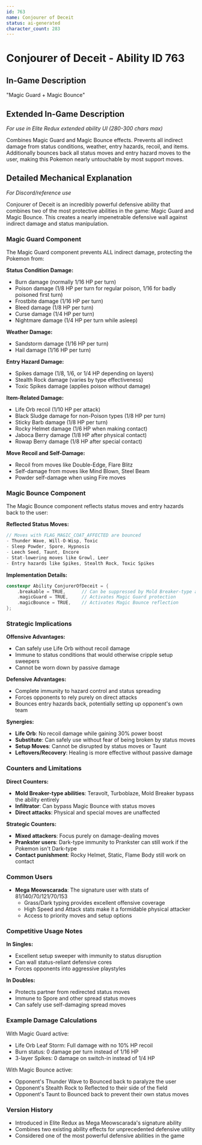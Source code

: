 ```yaml
---
id: 763
name: Conjourer of Deceit
status: ai-generated
character_count: 283
---
```


# Conjourer of Deceit - Ability ID 763

## In-Game Description
"Magic Guard + Magic Bounce"

## Extended In-Game Description
*For use in Elite Redux extended ability UI (280-300 chars max)*

Combines Magic Guard and Magic Bounce effects. Prevents all indirect damage from status conditions, weather, entry hazards, recoil, and items. Additionally bounces back all status moves and entry hazard moves to the user, making this Pokemon nearly untouchable by most support moves.

## Detailed Mechanical Explanation
*For Discord/reference use*

Conjourer of Deceit is an incredibly powerful defensive ability that combines two of the most protective abilities in the game: Magic Guard and Magic Bounce. This creates a nearly impenetrable defensive wall against indirect damage and status manipulation.

### Magic Guard Component
The Magic Guard component prevents ALL indirect damage, protecting the Pokemon from:

**Status Condition Damage:**
- Burn damage (normally 1/16 HP per turn)
- Poison damage (1/8 HP per turn for regular poison, 1/16 for badly poisoned first turn)
- Frostbite damage (1/16 HP per turn)
- Bleed damage (1/8 HP per turn)
- Curse damage (1/4 HP per turn)
- Nightmare damage (1/4 HP per turn while asleep)

**Weather Damage:**
- Sandstorm damage (1/16 HP per turn)
- Hail damage (1/16 HP per turn)

**Entry Hazard Damage:**
- Spikes damage (1/8, 1/6, or 1/4 HP depending on layers)
- Stealth Rock damage (varies by type effectiveness)
- Toxic Spikes damage (applies poison without damage)

**Item-Related Damage:**
- Life Orb recoil (1/10 HP per attack)
- Black Sludge damage for non-Poison types (1/8 HP per turn)
- Sticky Barb damage (1/8 HP per turn)
- Rocky Helmet damage (1/6 HP when making contact)
- Jaboca Berry damage (1/8 HP after physical contact)
- Rowap Berry damage (1/8 HP after special contact)

**Move Recoil and Self-Damage:**
- Recoil from moves like Double-Edge, Flare Blitz
- Self-damage from moves like Mind Blown, Steel Beam
- Powder self-damage when using Fire moves

### Magic Bounce Component
The Magic Bounce component reflects status moves and entry hazards back to the user:

**Reflected Status Moves:**
```c
// Moves with FLAG_MAGIC_COAT_AFFECTED are bounced
- Thunder Wave, Will-O-Wisp, Toxic
- Sleep Powder, Spore, Hypnosis
- Leech Seed, Taunt, Encore
- Stat-lowering moves like Growl, Leer
- Entry hazards like Spikes, Stealth Rock, Toxic Spikes
```

**Implementation Details:**
```c
constexpr Ability ConjurerOfDeceit = {
    .breakable = TRUE,      // Can be suppressed by Mold Breaker-type abilities
    .magicGuard = TRUE,     // Activates Magic Guard protection
    .magicBounce = TRUE,    // Activates Magic Bounce reflection
};
```

### Strategic Implications

**Offensive Advantages:**
- Can safely use Life Orb without recoil damage
- Immune to status conditions that would otherwise cripple setup sweepers
- Cannot be worn down by passive damage

**Defensive Advantages:**
- Complete immunity to hazard control and status spreading
- Forces opponents to rely purely on direct attacks
- Bounces entry hazards back, potentially setting up opponent's own team

**Synergies:**
- **Life Orb**: No recoil damage while gaining 30% power boost
- **Substitute**: Can safely use without fear of being broken by status moves
- **Setup Moves**: Cannot be disrupted by status moves or Taunt
- **Leftovers/Recovery**: Healing is more effective without passive damage

### Counters and Limitations

**Direct Counters:**
- **Mold Breaker-type abilities**: Teravolt, Turboblaze, Mold Breaker bypass the ability entirely
- **Infiltrator**: Can bypass Magic Bounce with status moves
- **Direct attacks**: Physical and special moves are unaffected

**Strategic Counters:**
- **Mixed attackers**: Focus purely on damage-dealing moves
- **Prankster users**: Dark-type immunity to Prankster can still work if the Pokemon isn't Dark-type
- **Contact punishment**: Rocky Helmet, Static, Flame Body still work on contact

### Common Users
- **Mega Meowscarada**: The signature user with stats of 81/140/70/121/70/153
  - Grass/Dark typing provides excellent offensive coverage
  - High Speed and Attack stats make it a formidable physical attacker
  - Access to priority moves and setup options

### Competitive Usage Notes

**In Singles:**
- Excellent setup sweeper with immunity to status disruption
- Can wall status-reliant defensive cores
- Forces opponents into aggressive playstyles

**In Doubles:**
- Protects partner from redirected status moves
- Immune to Spore and other spread status moves
- Can safely use self-damaging spread moves

### Example Damage Calculations
With Magic Guard active:
- Life Orb Leaf Storm: Full damage with no 10% HP recoil
- Burn status: 0 damage per turn instead of 1/16 HP
- 3-layer Spikes: 0 damage on switch-in instead of 1/4 HP

With Magic Bounce active:
- Opponent's Thunder Wave to Bounced back to paralyze the user
- Opponent's Stealth Rock to Reflected to their side of the field
- Opponent's Taunt to Bounced back to prevent their own status moves

### Version History
- Introduced in Elite Redux as Mega Meowscarada's signature ability
- Combines two existing ability effects for unprecedented defensive utility
- Considered one of the most powerful defensive abilities in the game